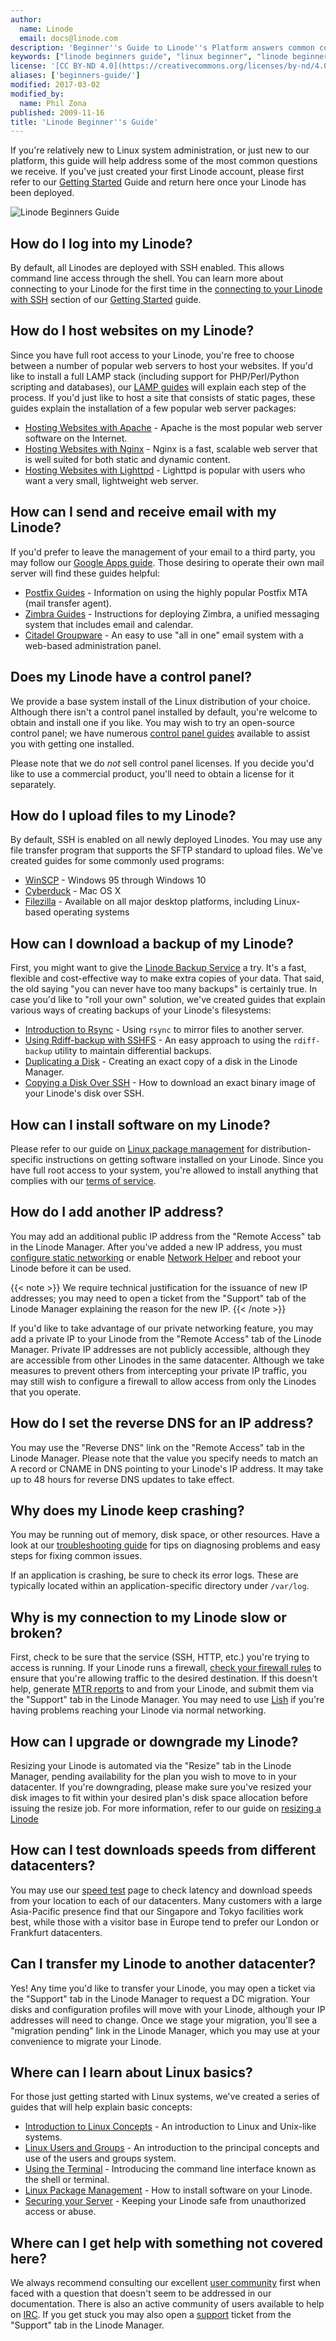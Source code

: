 ```yaml
---
author:
  name: Linode
  email: docs@linode.com
description: 'Beginner''s Guide to Linode''s Platform answers common configuration questions about the Linode cloud.'
keywords: ["linode beginners guide", "linux beginner", "linode beginner", "Linode guide"]
license: '[CC BY-ND 4.0](https://creativecommons.org/licenses/by-nd/4.0)'
aliases: ['beginners-guide/']
modified: 2017-03-02
modified_by:
  name: Phil Zona
published: 2009-11-16
title: 'Linode Beginner''s Guide'
---
```


If you're relatively new to Linux system administration, or just new to our platform, this guide will help address some of the most common questions we receive. If you've just created your first Linode account, please first refer to our [Getting Started](/docs/getting-started/) Guide and return here once your Linode has been deployed.

![Linode Beginners Guide](/docs/assets/linode-beginners-guide.png)

## How do I log into my Linode?

By default, all Linodes are deployed with SSH enabled. This allows command line access through the shell. You can learn more about connecting to your Linode for the first time in the [connecting to your Linode with SSH](/docs/getting-started/#connecting_to_your_linode_with_ssh) section of our [Getting Started](/docs/getting-started/) guide.

## How do I host websites on my Linode?

Since you have full root access to your Linode, you're free to choose between a number of popular web servers to host your websites. If you'd like to install a full LAMP stack (including support for PHP/Perl/Python scripting and databases), our [LAMP guides](/docs/lamp-guides/) will explain each step of the process. If you'd just like to host a site that consists of static pages, these guides explain the installation of a few popular web server packages:

-   [Hosting Websites with Apache](/docs/websites/apache/) - Apache is the most popular web server software on the Internet.
-   [Hosting Websites with Nginx](/docs/websites/nginx) - Nginx is a fast, scalable web server that is well suited for both static and dynamic content.
-   [Hosting Websites with Lighttpd](/docs/websites/lighttpd/) - Lighttpd is popular with users who want a very small, lightweight web server.

## How can I send and receive email with my Linode?

If you'd prefer to leave the management of your email to a third party, you may follow our [Google Apps guide](/docs/email/google-mail/). Those desiring to operate their own mail server will find these guides helpful:

-   [Postfix Guides](/docs/email/postfix/) - Information on using the highly popular Postfix MTA (mail transfer agent).
-   [Zimbra Guides](/docs/email/zimbra/) - Instructions for deploying Zimbra, a unified messaging system that includes email and calendar.
-   [Citadel Groupware](/docs/email/citadel/) - An easy to use "all in one" email system with a web-based administration panel.

## Does my Linode have a control panel?

We provide a base system install of the Linux distribution of your choice. Although there isn't a control panel installed by default, you're welcome to obtain and install one if you like. You may wish to try an open-source control panel; we have numerous [control panel guides](/docs/websites/cms) available to assist you with getting one installed.

Please note that we do *not* sell control panel licenses. If you decide you'd like to use a commercial product, you'll need to obtain a license for it separately.

## How do I upload files to my Linode?

By default, SSH is enabled on all newly deployed Linodes. You may use any file transfer program that supports the SFTP standard to upload files. We've created guides for some commonly used programs:

-   [WinSCP](/docs/networking/file-transfer/transfer-files-winscp) - Windows 95 through Windows 10
-   [Cyberduck](/docs/networking/file-transfer/transfer-files-cyberduck) - Mac OS X
-   [Filezilla](/docs/tools-reference/file-transfer/filezilla) - Available on all major desktop platforms, including Linux-based operating systems

## How can I download a backup of my Linode?

First, you might want to give the [Linode Backup Service](http://www.linode.com/backups/) a try. It's a fast, flexible and cost-effective way to make extra copies of your data. That said, the old saying "you can never have too many backups" is certainly true. In case you'd like to "roll your own" solution, we've created guides that explain various ways of creating backups of your Linode's filesystems:

-   [Introduction to Rsync](/docs/tools-reference/tools/introduction-to-rsync/) - Using `rsync` to mirror files to another server.
-   [Using Rdiff-backup with SSHFS](/docs/security/backups/using-rdiff-backup-with-sshfs/) - An easy approach to using the `rdiff-backup` utility to maintain differential backups.
-   [Duplicating a Disk](/docs/migrate-to-linode/disk-images/disk-images-and-configuration-profiles/#duplicating-a-disk) - Creating an exact copy of a disk in the Linode Manager.
-   [Copying a Disk Over SSH](/docs/migrate-to-linode/disk-images/copying-a-disk-image-over-ssh) - How to download an exact binary image of your Linode's disk over SSH.

## How can I install software on my Linode?

Please refer to our guide on [Linux package management](/docs/tools-reference/linux-package-management/) for distribution-specific instructions on getting software installed on your Linode. Since you have full root access to your system, you're allowed to install anything that complies with our [terms of service](http://www.linode.com/tos).

## How do I add another IP address?

You may add an additional public IP address from the "Remote Access" tab in the Linode Manager. After you've added a new IP address, you must [configure static networking](/docs/networking/linux-static-ip-configuration/) or enable [Network Helper](/docs/platform/network-helper#turn-network-helper-on-for-individual-configuration-profiles) and reboot your Linode before it can be used.

{{< note >}}
We require technical justification for the issuance of new IP addresses; you may need to open a ticket from the "Support" tab of the Linode Manager explaining the reason for the new IP.
{{< /note >}}

If you'd like to take advantage of our private networking feature, you may add a private IP to your Linode from the "Remote Access" tab of the Linode Manager. Private IP addresses are not publicly accessible, although they are accessible from other Linodes in the same datacenter. Although we take measures to prevent others from intercepting your private IP traffic, you may still wish to configure a firewall to allow access from only the Linodes that you operate.

## How do I set the reverse DNS for an IP address?

You may use the "Reverse DNS" link on the "Remote Access" tab in the Linode Manager. Please note that the value you specify needs to match an A record or CNAME in DNS pointing to your Linode's IP address. It may take up to 48 hours for reverse DNS updates to take effect.

## Why does my Linode keep crashing?

You may be running out of memory, disk space, or other resources. Have a look at our [troubleshooting guide](/docs/troubleshooting/) for tips on diagnosing problems and easy steps for fixing common issues.

If an application is crashing, be sure to check its error logs. These are typically located within an application-specific directory under `/var/log`.

## Why is my connection to my Linode slow or broken?

First, check to be sure that the service (SSH, HTTP, etc.) you're trying to access is running. If your Linode runs a firewall, [check your firewall rules](/docs/security/firewalls/control-network-traffic-with-iptables#view-your-current-iptables-rules) to ensure that you're allowing traffic to the desired destination. If this doesn't help, generate [MTR reports](/docs/networking/diagnostics/diagnosing-network-issues-with-mtr) to and from your Linode, and submit them via the "Support" tab in the Linode Manager. You may need to use [Lish](/docs/troubleshooting/using-lish-the-linode-shell) if you're having problems reaching your Linode via normal networking.

## How can I upgrade or downgrade my Linode?

Resizing your Linode is automated via the "Resize" tab in the Linode Manager, pending availability for the plan you wish to move to in your datacenter. If you're downgrading, please make sure you've resized your disk images to fit within your desired plan's disk space allocation before issuing the resize job. For more information, refer to our guide on [resizing a Linode](/docs/migrate-to-linode/disk-images/resizing-a-linode)

## How can I test downloads speeds from different datacenters?

You may use our [speed test](http://www.linode.com/speedtest/) page to check latency and download speeds from your location to each of our datacenters. Many customers with a large Asia-Pacific presence find that our Singapore and Tokyo facilities work best, while those with a visitor base in Europe tend to prefer our London or Frankfurt datacenters.

## Can I transfer my Linode to another datacenter?

Yes! Any time you'd like to transfer your Linode, you may open a ticket via the "Support" tab in the Linode Manager to request a DC migration. Your disks and configuration profiles will move with your Linode, although your IP addresses will need to change. Once we stage your migration, you'll see a "migration pending" link in the Linode Manager, which you may use at your convenience to migrate your Linode.

## Where can I learn about Linux basics?

For those just getting started with Linux systems, we've created a series of guides that will help explain basic concepts:

-   [Introduction to Linux Concepts](/docs/tools-reference/introduction-to-linux-concepts/) - An introduction to Linux and Unix-like systems.
-   [Linux Users and Groups](/docs/tools-reference/linux-users-and-groups) - An introduction to the principal concepts and use of the users and groups system.
-   [Using the Terminal](/docs/tools-reference/ssh/using-the-terminal/) - Introducing the command line interface known as the shell or terminal.
-   [Linux Package Management](/docs/tools-reference/linux-package-management/) - How to install software on your Linode.
-   [Securing your Server](/docs/security/securing-your-server) - Keeping your Linode safe from unauthorized access or abuse.

## Where can I get help with something not covered here?

We always recommend consulting our excellent [user community](https://forum.linode.com) first when faced with a question that doesn't seem to be addressed in our documentation. There is also an active community of users available to help on [IRC](https://www.linode.com/chat). If you get stuck you may also open a [support](https://www.linode.com/contact) ticket from the "Support" tab in the Linode Manager.
